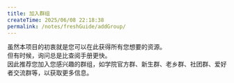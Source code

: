```yaml
---
title: 加入群组
createTime: 2025/06/08 22:18:38
permalink: /notes/freshGuide/addGroup/
---
```

虽然本项目的初衷就是您可以在此获得所有您想要的资源。   
但有时候，询问总是比查阅手册更快。   
因此推荐您加入您感兴趣的群组，如学院官方群、新生群、老乡群、社团群、爱好者交流群等，以获取更多信息。